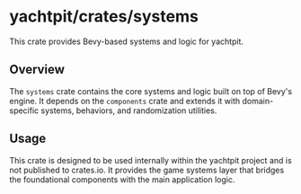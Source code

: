 # yachtpit/crates/systems
This crate provides Bevy-based systems and logic for yachtpit.

## Overview
The `systems` crate contains the core systems and logic built on top of Bevy's engine. 
It depends on the `components` crate and extends it with domain-specific systems, behaviors, and randomization utilities.

## Usage
This crate is designed to be used internally within the yachtpit project and is not published to crates.io. It provides the game systems layer that bridges the foundational components with the main application logic.